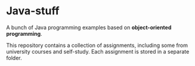 # Java-stuff

A bunch of Java programming examples based on **object-oriented programming**.

This repository contains a collection of assignments, including some from university courses and self-study. Each assignment is stored in a separate folder.
